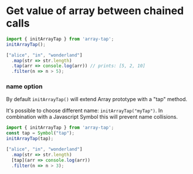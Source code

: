 # Get value of array between chained calls
```javascript
import { initArrayTap } from 'array-tap';
initArrayTap();

["alice", "in", "wonderland"]
  .map(str => str.length)
  .tap(arr => console.log(arr)) // prints: [5, 2, 10]
  .filter(n => n > 5);
```

### name option
By default `initArrayTap()` will extend Array prototype with a "tap" method.

It's possible to choose different name: `initArrayTap("myTap")`.
In combination with a Javascript Symbol this will prevent name collisions.

```javascript
import { initArrayTap } from 'array-tap';
const tap = Symbol("tap");
initArrayTap(tap);

["alice", "in", "wonderland"]
  .map(str => str.length)
  [tap](arr => console.log(arr))
  .filter(n => n > 3);
```
